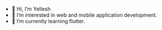 - 👋 Hi, I’m Yellesh
- 👀 I’m interested in web and mobile application development.
- 🌱 I’m currently learning flutter.
<!--- - 💞️ I’m looking to collaborate on ... --->
<!--- - 📫 How to reach me --->

<!---
vyk1262/vyk1262 is a ✨ special ✨ repository because its `README.md` (this file) appears on your GitHub profile.
You can click the Preview link to take a look at your changes.
--->
